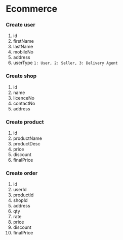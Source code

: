 # Ecommerce

### Create user
1. id
2. firstName
3. lastName
4. mobileNo
5. address
6. userType `1: User, 2: Seller, 3: Delivery Agent`

### Create shop
1. id
2. name
3. licenceNo
4. contactNo
5. address

### Create product

1. id
2. productName
3. productDesc
4. price
5. discount
6. finalPrice

### Create order
1. id
2. userId
3. productId
4. shopId
5. address
6. qty
7. rate
8. price
9. discount
10. finalPrice

